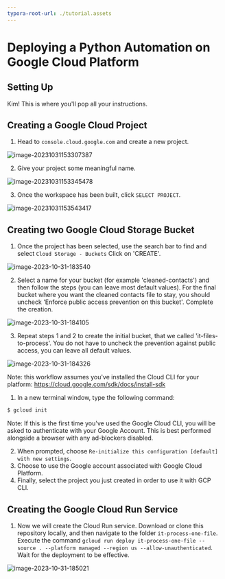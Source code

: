 ```yaml
---
typora-root-url: ./tutorial.assets
---
```


# Deploying a Python Automation on Google Cloud Platform

## Setting Up

Kim! This is where you'll pop all your instructions.

## Creating a Google Cloud Project

1. Head to `console.cloud.google.com` and create a new project.

![image-20231031153307387](./image-20231031153307387.png)

2. Give your project some meaningful name.

![image-20231031153345478](./image-20231031153345478.png)

3. Once the workspace has been built, click `SELECT PROJECT`.

![image-20231031153543417](./image-20231031153543417.png)


## Creating two Google Cloud Storage Bucket

1. Once the project has been selected, use the search bar to find and select `Cloud Storage - Buckets` Click on 'CREATE'.

![image-2023-10-31-183540](./image-2023-10-31-183540.png)

2. Select a name for your bucket (for example 'cleaned-contacts') and then follow the steps (you can leave most default values). For the final bucket where you want the cleaned contacts file to stay, you should uncheck 'Enforce public access prevention on this bucket'. Complete the creation.

![image-2023-10-31-184105](./image-2023-10-31-184105.png)

3. Repeat steps 1 and 2 to create the initial bucket, that we called 'it-files-to-process'. You do not have to uncheck the prevention against public access, you can leave all default values.

![image-2023-10-31-184326](./image-2023-10-31-184326.png)

Note: this workflow assumes you've installed the Cloud CLI for your platform: https://cloud.google.com/sdk/docs/install-sdk

1. In a new terminal window, type the following command:

```sh
$ gcloud init
```

Note: If this is the first time you've used the Google Cloud CLI, you will be asked to authenticate with your Google Account. This is best performed alongside a browser with any ad-blockers disabled.

2. When prompted, choose `Re-initialize this configuration [default] with new settings`.
3. Choose to use the Google account associated with Google Cloud Platform.
4. Finally, select the project you just created in order to use it with GCP CLI.

## Creating the Google Cloud Run Service

1. Now we will create the Cloud Run service. Download or clone this repository locally, and then navigate to the folder `it-process-one-file`.
Execute the command `gcloud run deploy it-process-one-file --source . --platform managed --region us --allow-unauthenticated`. Wait for the deployment to be effective.

![image-2023-10-31-185021](./image-2023-10-31-185021.png)


